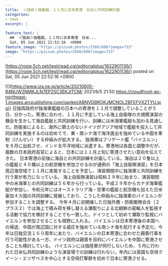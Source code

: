 ```yaml
---
title:  ＜独自＞独艦艇、１１月に日本寄港　日米と共同訓練計画  
categories:
- news
excerpt: |
  
feature_text: |
  ##  ＜独自＞独艦艇、１１月に日本寄港　日米...
  Sat, 05 Jun 2021 22:52:16  +0900
feature_image: "https://picsum.photos/2560/600?image=733"
image: "https://picsum.photos/2560/600?image=733"
---
```


[https://rosie.5ch.net/test/read.cgi/editorialplus/1622901136/](https://rosie.5ch.net/test/read.cgi/editorialplus/1622901136/)
posted on Sat, 05 Jun 2021 22:52:16  +0900

<!--more-->

![](https://www.iza.ne.jp/article/20210605-R4NUW2NMKJLN7EPZ5C3EKJITCM/ 2021/6/5 21:50 [https://cloudfront-ap-northeast-1.images.arcpublishing.com/sankei/ABNVDBROKJMCNOLZBFEFVXZTYU.jpg)](https://cloudfront-ap-northeast-1.images.arcpublishing.com/sankei/ABNVDBROKJMCNOLZBFEFVXZTYU.jpg)) 日独両政府が独海軍艦艇の日本への寄港を１１月で調整していることが５日、分かった。寄港に合わせ、１１月に予定している海上自衛隊の大規模演習の機会を生かして海自艦艇と共同訓練を行い、訓練には米海軍艦艇も加わる見通しだ。防衛省によると、海外に領土のないドイツがアジア地域で艦艇を投入して共同訓練を実施するのは初めてで、東・南シナ海で海洋進出を強めている中国を牽制（けんせい）する枠組みが拡大する。 独海軍はフリゲート艦「バイエルン」を８月に出航させ、インド太平洋地域に派遣する。寄港地は各国と調整中だが、複数の日本政府高官によると、日本には１１月上旬に寄港させたい意向を伝えてきた。 日本寄港の前後に海自との共同訓練を計画している。海自は２０隻以上の艦艇と４０機以上の航空機を参加させるのが通例の「海上自衛隊演習」を日本周辺海空域で１１月に実施することを予定し、演習期間中に独海軍と共同訓練を行う案が有力になっている。 海上自衛隊演習は昭和２９年に始まり、演習期間中の米海軍との共同訓練は５６年から行っている。平成２９年からカナダ海軍艦艇が参加し、令和元年にはオーストラリア海・空軍の艦艇と航空機も加えた日米豪加４カ国の共同訓練に発展しており、こうした枠組みに独海軍のバイエルンが参加することを調整する。 今年４月に初開催した日独外務・防衛閣僚会合（２プラス２）では海上で積み荷を移し替える瀬取りによる北朝鮮の密輸入を監視する活動で協力を検討することでも一致した。ドイツとして初めて瀬取り監視にバイエルンを参加させることも視野に入れる。 バイエルンは日本寄港後の本国への帰途、中国が周辺国に対する威圧を強めている南シナ海を航行する予定だ。今年は日独交流１６０周年にあたり、バイエルンの日本寄港に合わせた親善行事を行う可能性がある一方、ドイツ政府は親善を目的にバイエルンを中国に寄港させることも検討している。 バイエルンには独陸軍が同行しないため、５月に行われた日米仏共同訓練のような演習場での訓練は行わない。年内には英国も空母クイーン・エリザベスを中心とする空母打撃群を初めて日本に寄港させる。
